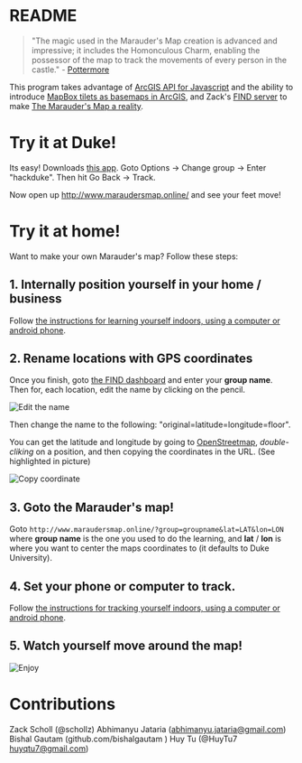 # README

> "The magic used in the Marauder's Map creation is advanced and impressive; it includes the Homonculous Charm, enabling the possessor of the map to track the movements of every person in the castle." - [Pottermore](https://www.pottermore.com/writing-by-jk-rowling/the-marauders-map)

This program takes advantage of [ArcGIS API for Javascript](https://developers.arcgis.com/javascript/3/sandbox/sandbox.html?sample=fl_featureCollection) and the ability to introduce [MapBox tilets as basemaps in ArcGIS](https://blogs.esri.com/esri/arcgis/2013/04/01/using-stamen-and-mapbox-tilesets-as-basemaps-in-arcgis-com/), and Zack's [FIND server](https://github.com/schollz/find) to make [The Marauder's Map a reality](http://www.maraudersmap.online/).

# Try it at Duke!

Its easy! Downloads [this app](https://play.google.com/store/apps/details?id=com.hcp.find). Goto Options -> Change group -> Enter "hackduke". 
Then hit Go Back -> Track. 

Now open up http://www.maraudersmap.online/ and see your feet move!

# Try it at home!

Want to make your own Marauder's map? Follow these steps:

## 1. Internally position yourself in your home / business

Follow [the instructions for learning yourself indoors, using a computer or android phone](https://github.com/schollz/find#quickstart).

## 2. Rename locations with GPS coordinates

Once you finish, goto [the FIND dashboard](https://ml.internalpositioning.com/) and enter your **group name**. Then for, each location, edit the name by clicking on the pencil.

![Edit the name](http://i.imgur.com/Y7ieBJ4.png)

Then change the name to the following: "original=latitude=longitude=floor".

You can get the latitude and longitude by going to [OpenStreetmap](http://www.openstreetmap.org/), *double-cliking* on a position, and then copying the coordinates in the URL. (See highlighted in picture)

![Copy coordinate](http://i.imgur.com/QEQZVoC.png)

## 3. Goto the Marauder's map!

Goto `http://www.maraudersmap.online/?group=groupname&lat=LAT&lon=LON` where **group name** is the one you used to do the learning, and **lat** / **lon** is where you want to center the maps coordinates to (it defaults to Duke University).

## 4. Set your phone or computer to track.

Follow [the instructions for tracking yourself indoors, using a computer or android phone](https://github.com/schollz/find#quickstart).

## 5. Watch yourself move around the map!

![Enjoy](http://i.imgur.com/T3eQmLY.png)


# Contributions
Zack Scholl (@schollz)
Abhimanyu Jataria (abhimanyu.jataria@gmail.com)
Bishal Gautam (github.com/bishalgautam )
Huy Tu (@HuyTu7 huyqtu7@gmail.com)
